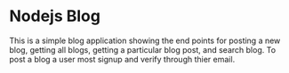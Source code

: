 # Nodejs Blog
This is a simple blog application showing the end points for posting a new blog, getting all blogs, getting a particular blog post, and search blog. To post a blog a user most signup and verify through thier email.
